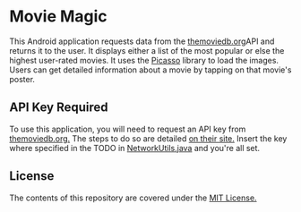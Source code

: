 # Movie Magic

This Android application requests data from the [themoviedb.org]()API and returns it to the user. 
It displays either a list of the most popular or else the highest user-rated movies. 
It uses the [Picasso](https://square.github.io/picasso/) library to load the images. 
Users can get detailed information about a movie by tapping on that movie's poster.

## API Key Required

To use this application, you will need to request an API key from [themoviedb.org.](themoviedb.org)
The steps to do so are detailed [on their site.](https://www.themoviedb.org/faq/api)
Insert the key where specified in the TODO in [NetworkUtils.java](app/src/main/java/com/example/android/moviemagic/utilities/NetworkUtils.java) and
you're all set.

## License

The contents of this repository are covered under the [MIT License.](LICENSE)